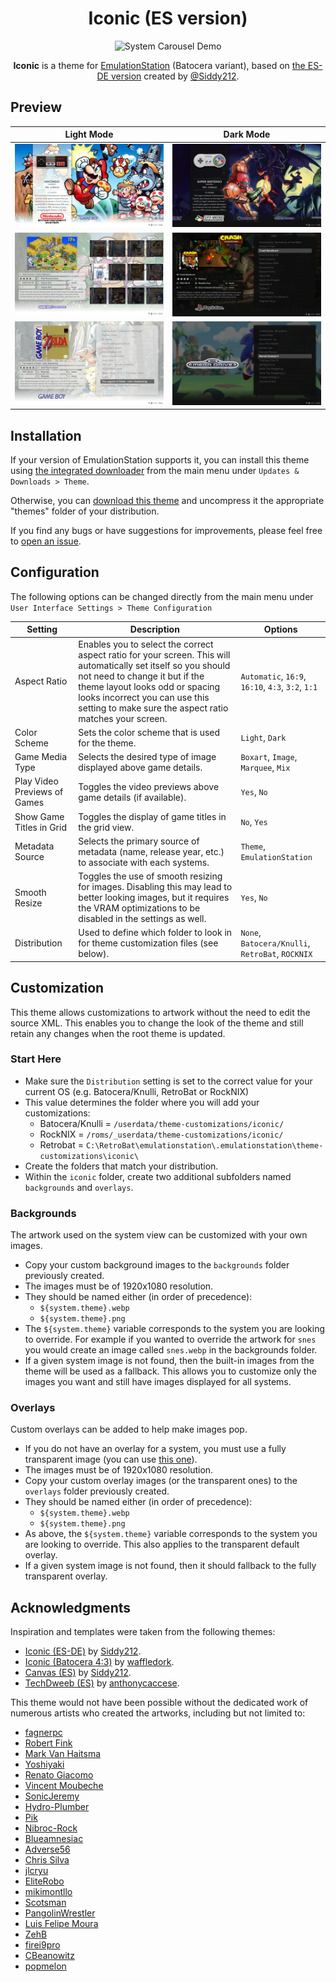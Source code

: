 <div align="center">

# Iconic (ES version)

![System Carousel Demo](_preview/systems-carousel-animation.gif)

**Iconic** is a theme for [EmulationStation](https://github.com/batocera-linux/batocera-emulationstation) (Batocera variant), based on [the ES-DE version](https://github.com/Siddy212/iconic-es-de) created by [@Siddy212](https://github.com/Siddy212).

</div>


## Preview

| Light Mode | Dark Mode|
| :--: | :--: |
| ![System View Light](_preview/systems-view-light-1.jpg) | ![System View Light](_preview/systems-view-dark-1.jpg) |
| ![Grid View Light](_preview/grid-view-light.jpg) | ![List View Dark](_preview/list-view-dark.jpg) |
| ![List View Light](_preview/list-view-light.jpg) | ![Basic View Dark](_preview/basic-view-dark.jpg) |


## Installation

If your version of EmulationStation supports it, you can install this theme using [the integrated downloader](https://wiki.batocera.org/themes#emulationstation_themes) from the main menu under `Updates & Downloads > Theme`.

Otherwise, you can [download this theme](https://github.com/Delgan/iconic-es/archive/refs/heads/main.zip) and uncompress it the appropriate "themes" folder of your distribution.

If you find any bugs or have suggestions for improvements, please feel free to [open an issue](https://github.com/Delgan/iconic-es/issues/new/choose).


## Configuration

The following options can be changed directly from the main menu under `User Interface Settings > Theme Configuration`

| Setting | Description | Options |
| -- | -- | -- |
| Aspect Ratio | Enables you to select the correct aspect ratio for your screen. This will automatically set itself so you should not need to change it but if the theme layout looks odd or spacing looks incorrect you can use this setting to make sure the aspect ratio matches your screen. | `Automatic`, `16:9`, `16:10`, `4:3`, `3:2`, `1:1` |
| Color Scheme | Sets the color scheme that is used for the theme. | `Light`, `Dark` |
| Game Media Type | Selects the desired type of image displayed above game details. | `Boxart`, `Image`, `Marquee`, `Mix` |
| Play Video Previews of Games | Toggles the video previews above game details (if available). | `Yes`, `No` |
| Show Game Titles in Grid | Toggles the display of game titles in the grid view. | `No`, `Yes` |
| Metadata Source | Selects the primary source of metadata (name, release year, etc.) to associate with each systems. | `Theme`, `EmulationStation` |
| Smooth Resize | Toggles the use of smooth resizing for images. Disabling this may lead to better looking images, but it requires the VRAM optimizations to be disabled in the settings as well. | `Yes`, `No` |
| Distribution | Used to define which folder to look in for theme customization files (see below). | `None`, `Batocera/Knulli`, `RetroBat`, `ROCKNIX` |

## Customization

This theme allows customizations to artwork without the need to edit the source XML. This enables you to change the look of the theme and still retain any changes when the root theme is updated.

### Start Here

- Make sure the `Distribution` setting is set to the correct value for your current OS (e.g. Batocera/Knulli, RetroBat or RockNIX)
- This value determines the folder where you will add your customizations:
    - Batocera/Knulli = `/userdata/theme-customizations/iconic/`
    - RockNIX = `/roms/_userdata/theme-customizations/iconic/`
    - Retrobat = `C:\RetroBat\emulationstation\.emulationstation\theme-customizations\iconic\`
- Create the folders that match your distribution.
- Within the `iconic` folder, create two additional subfolders named `backgrounds` and `overlays`.

### Backgrounds

The artwork used on the system view can be customized with your own images.

* Copy your custom background images to the `backgrounds` folder previously created.
* The images must be of 1920x1080 resolution.
* They should be named either (in order of precedence):
    - `${system.theme}.webp`
    - `${system.theme}.png`
* The `${system.theme}` variable corresponds to the system you are looking to override. For example if you wanted to override the artwork for `snes` you would create an image called `snes.webp` in the backgrounds folder.
* If a given system image is not found, then the built-in images from the theme will be used as a fallback. This allows you to customize only the images you want and still have images displayed for all systems.

### Overlays

Custom overlays can be added to help make images pop.

* If you do not have an overlay for a system, you must use a fully transparent image (you can use [this one](_inc/other/fully-transparent-overlay.webp)).
* The images must be of 1920x1080 resolution.
* Copy your custom overlay images (or the transparent ones) to the `overlays` folder previously created.
* They should be named either (in order of precedence):
    - `${system.theme}.webp`
    - `${system.theme}.png`
* As above, the `${system.theme}` variable corresponds to the system you are looking to override. This also applies to the transparent default overlay.
* If a given system image is not found, then it should fallback to the fully transparent overlay.

## Acknowledgments

Inspiration and templates were taken from the following themes:

- [Iconic (ES-DE)](https://github.com/Siddy212/iconic-es-de) by [Siddy212](https://github.com/Siddy212).
- [Iconic (Batocera 4:3)](https://github.com/waffledork/iconic-batocera) by [waffledork](https://github.com/waffledork).
- [Canvas (ES)](https://github.com/Siddy212/canvas-es) by [Siddy212](https://github.com/Siddy212).
- [TechDweeb (ES)](https://github.com/anthonycaccese/techdweeb-es) by [anthonycaccese](https://github.com/anthonycaccese).


This theme would not have been possible without the dedicated work of numerous artists who created the artworks, including but not limited to:

- [fagnerpc](https://github.com/fagnerpc)
- [Robert Fink](https://finklematter.artstation.com/)
- [Mark Van Haitsma](https://www.artstation.com/mvhaitsma)
- [Yoshiyaki](https://www.deviantart.com/yoshiyaki)
- [Renato Giacomo](https://www.artstation.com/renatogiacomini)
- [Vincent Moubeche](https://www.artstation.com/vincentmoubeche)
- [SonicJeremy](https://www.deviantart.com/sonicjeremy)
- [Hydro-Plumber](https://www.deviantart.com/hydro-plumber)
- [Pik](https://gamebanana.com/members/1521238)
- [Nibroc-Rock](https://www.deviantart.com/nibroc-rock)
- [Blueamnesiac](https://www.deviantart.com/blueamnesiac)
- [Adverse56](https://www.deviantart.com/adverse56)
- [Chris Silva](https://www.artstation.com/artwork/obBlyB)
- [jlcryu](https://www.deviantart.com/jlcryu)
- [EliteRobo](https://www.deviantart.com/eliterobo)
- [mikimontllo](https://twitter.com/mikimontllo)
- [Scotsman](https://forums.launchbox-app.com/profile/142250-scotsman/)
- [PangolinWrestler](https://github.com/PangolinWrestler)
- [Luis Felipe Moura](https://www.artstation.com/luizmoura)
- [ZehB](https://www.deviantart.com/zehb)
- [firei9pro](https://www.deviantart.com/firei9pro)
- [CBeanowitz](https://www.deviantart.com/cbeanowitz)
- [popmelon](https://pixabay.com/users/popmelon-15508150/)
